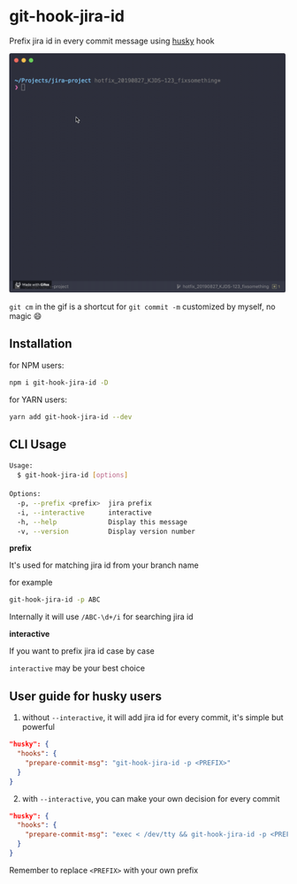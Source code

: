 # git-hook-jira-id

Prefix jira id in every commit message using [husky](https://github.com/typicode/husky) hook

<img width="500px" src="media/terminal.gif" alt="terminal.gif">

`git cm` in the gif is a shortcut for `git commit -m` customized by myself, no magic 😄

## Installation

for NPM users:

```bash
npm i git-hook-jira-id -D
```

for YARN users:

```bash
yarn add git-hook-jira-id --dev
```

## CLI Usage

```bash
Usage:
  $ git-hook-jira-id [options]

Options:
  -p, --prefix <prefix>  jira prefix
  -i, --interactive      interactive
  -h, --help             Display this message
  -v, --version          Display version number
```

**prefix**

It's used for matching jira id from your branch name

for example

```bash
git-hook-jira-id -p ABC
```

Internally it will use `/ABC-\d+/i` for searching jira id

**interactive**

If you want to prefix jira id case by case

`interactive` may be your best choice

## User guide for husky users

1. without `--interactive`, it will add jira id for every commit, it's simple but powerful

```json
"husky": {
  "hooks": {
    "prepare-commit-msg": "git-hook-jira-id -p <PREFIX>"
  }
}
```

2. with `--interactive`, you can make your own decision for every commit

```json
"husky": {
  "hooks": {
    "prepare-commit-msg": "exec < /dev/tty && git-hook-jira-id -p <PREFIX> -i || true"
  }
}
```

Remember to replace `<PREFIX>` with your own prefix

